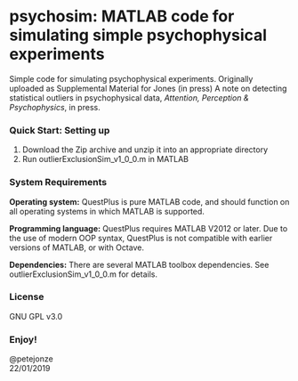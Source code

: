 # psychosim: MATLAB code for simulating simple psychophysical experiments

Simple code for simulating psychophysical experiments. Originally uploaded as Supplemental Material for Jones (in press) A note on detecting statistical outliers in psychophysical data, <i>Attention, Perception & Psychophysics</i>, in press.

### Quick Start: Setting up
1. Download the Zip archive and unzip it into an appropriate directory
2. Run outlierExclusionSim_v1_0_0.m in MATLAB

### System Requirements
**Operating system:**
QuestPlus is pure MATLAB code, and should function on all operating systems in which MATLAB is supported.

**Programming language:**
QuestPlus requires MATLAB V2012 or later. Due to the use of modern OOP syntax, QuestPlus is not compatible with earlier versions of MATLAB, or with Octave.

**Dependencies:**
There are several MATLAB toolbox dependencies. See outlierExclusionSim_v1_0_0.m for details.

### License
GNU GPL v3.0

### Enjoy!
@petejonze  
22/01/2019